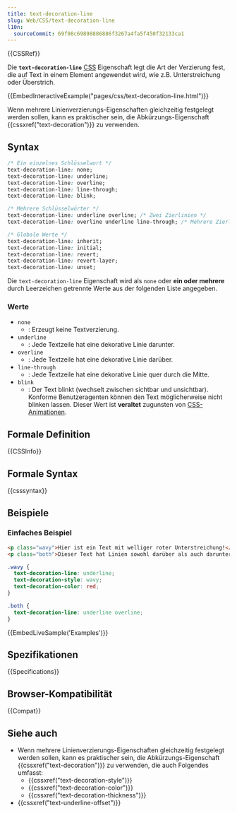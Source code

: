 ```yaml
---
title: text-decoration-line
slug: Web/CSS/text-decoration-line
l10n:
  sourceCommit: 69f98c69898886886f3267a4fa5f450f32133ca1
---
```


{{CSSRef}}

Die **`text-decoration-line`** [CSS](/de/docs/Web/CSS) Eigenschaft legt die Art der Verzierung fest, die auf Text in einem Element angewendet wird, wie z.B. Unterstreichung oder Überstrich.

{{EmbedInteractiveExample("pages/css/text-decoration-line.html")}}

Wenn mehrere Linienverzierungs-Eigenschaften gleichzeitig festgelegt werden sollen, kann es praktischer sein, die Abkürzungs-Eigenschaft {{cssxref("text-decoration")}} zu verwenden.

## Syntax

```css
/* Ein einzelnes Schlüsselwort */
text-decoration-line: none;
text-decoration-line: underline;
text-decoration-line: overline;
text-decoration-line: line-through;
text-decoration-line: blink;

/* Mehrere Schlüsselwörter */
text-decoration-line: underline overline; /* Zwei Zierlinien */
text-decoration-line: overline underline line-through; /* Mehrere Zierlinien */

/* Globale Werte */
text-decoration-line: inherit;
text-decoration-line: initial;
text-decoration-line: revert;
text-decoration-line: revert-layer;
text-decoration-line: unset;
```

Die `text-decoration-line` Eigenschaft wird als `none` oder **ein oder mehrere** durch Leerzeichen getrennte Werte aus der folgenden Liste angegeben.

### Werte

- `none`
  - : Erzeugt keine Textverzierung.
- `underline`
  - : Jede Textzeile hat eine dekorative Linie darunter.
- `overline`
  - : Jede Textzeile hat eine dekorative Linie darüber.
- `line-through`
  - : Jede Textzeile hat eine dekorative Linie quer durch die Mitte.
- `blink`
  - : Der Text blinkt (wechselt zwischen sichtbar und unsichtbar). Konforme Benutzeragenten können den Text möglicherweise nicht blinken lassen. Dieser Wert ist **veraltet** zugunsten von [CSS-Animationen](/de/docs/Web/CSS/animation).

## Formale Definition

{{CSSInfo}}

## Formale Syntax

{{csssyntax}}

## Beispiele

### Einfaches Beispiel

```html
<p class="wavy">Hier ist ein Text mit welliger roter Unterstreichung!</p>
<p class="both">Dieser Text hat Linien sowohl darüber als auch darunter.</p>
```

```css
.wavy {
  text-decoration-line: underline;
  text-decoration-style: wavy;
  text-decoration-color: red;
}

.both {
  text-decoration-line: underline overline;
}
```

{{EmbedLiveSample('Examples')}}

## Spezifikationen

{{Specifications}}

## Browser-Kompatibilität

{{Compat}}

## Siehe auch

- Wenn mehrere Linienverzierungs-Eigenschaften gleichzeitig festgelegt werden sollen, kann es praktischer sein, die Abkürzungs-Eigenschaft {{cssxref("text-decoration")}} zu verwenden, die auch Folgendes umfasst:
  - {{cssxref("text-decoration-style")}}
  - {{cssxref("text-decoration-color")}}
  - {{cssxref("text-decoration-thickness")}}
- {{cssxref("text-underline-offset")}}
